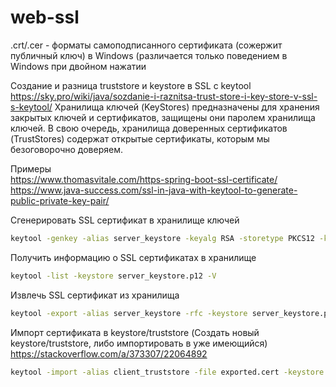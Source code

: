 # web-ssl
.crt/.cer - форматы самоподписанного сертификата (сожержит публичный ключ) в Windows (различается только поведением в Windows при двойном нажатии

Создание и разница truststore и keystore в SSL с keytool
https://sky.pro/wiki/java/sozdanie-i-raznitsa-trust-store-i-key-store-v-ssl-s-keytool/
Хранилища ключей (KeyStores) предназначены для хранения закрытых ключей и сертификатов, защищены они паролем хранилища ключей. В свою очередь, хранилища доверенных сертификатов (TrustStores) содержат открытые сертификаты, которым мы безоговорочно доверяем.

Примеры  
https://www.thomasvitale.com/https-spring-boot-ssl-certificate/  
https://www.java-success.com/ssl-in-java-with-keytool-to-generate-public-private-key-pair/

Сгенерировать SSL сертификат в хранилище ключей
```bash
keytool -genkey -alias server_keystore -keyalg RSA -storetype PKCS12 -keystore server_keystore.p12 -storepass password -validity 3650 -noprompt -dname "CN=localhost, OU=Test, O=Test, L=Test, S=Test, C=RU"
```

Получить информацию о SSL сертификатах в хранилище
```bash
keytool -list -keystore server_keystore.p12 -V
```

Извлечь SSL сертификат из хранилища
```bash
keytool -export -alias server_keystore -rfc -keystore server_keystore.p12 -file exported.cert -storepass password
```

Импорт сертификата в keystore/truststore (Создать новый keystore/truststore, либо импортировать в уже имеющийся)   
https://stackoverflow.com/a/373307/22064892
```bash
keytool -import -alias client_truststore -file exported.cert -keystore client_truststore.jks -storepass password
```